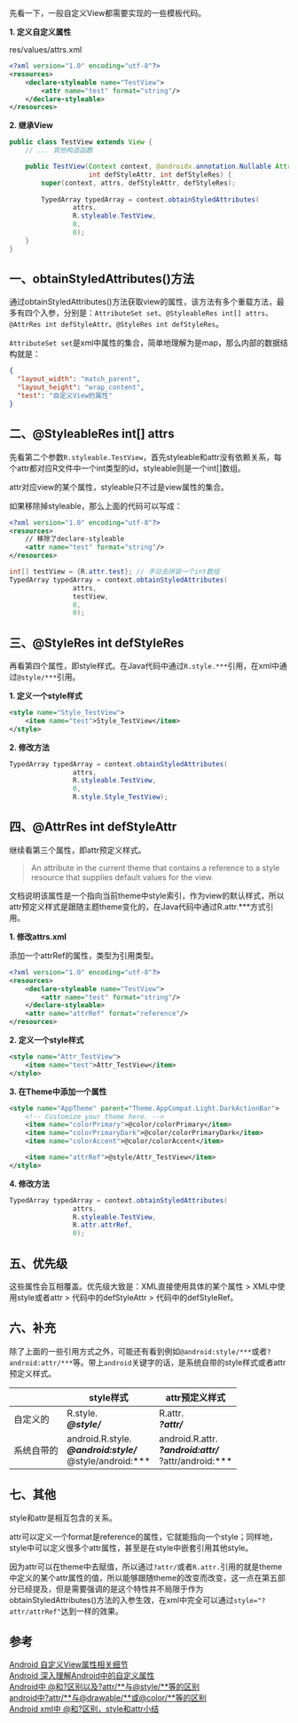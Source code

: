 先看一下，一般自定义View都需要实现的一些模板代码。

**1. 定义自定义属性**

res/values/attrs.xml

```xml
<?xml version="1.0" encoding="utf-8"?>
<resources>
    <declare-styleable name="TestView">
        <attr name="test" format="string"/>
    </declare-styleable>
</resources>
```

**2. 继承View**

```Java
public class TestView extends View {
    // ... 其他构造函数

    public TestView(Context context, @androidx.annotation.Nullable AttributeSet attrs,
                    int defStyleAttr, int defStyleRes) {
        super(context, attrs, defStyleAttr, defStyleRes);
      
        TypedArray typedArray = context.obtainStyledAttributes(
                attrs,
                R.styleable.TestView,
                0,
                0);
    }
}
```

## 一、obtainStyledAttributes()方法

通过obtainStyledAttributes()方法获取view的属性，该方法有多个重载方法，最多有四个入参，分别是：`AttributeSet set`、`@StyleableRes int[] attrs`、`@AttrRes int defStyleAttr`、`@StyleRes int defStyleRes`。

`AttributeSet set`是xml中属性的集合，简单地理解为是map，那么内部的数据结构就是：

```json
{
  "layout_width": "match_parent",
  "layout_height": "wrap_content",
  "test": "自定义View的属性"
}
```

## 二、@StyleableRes int[] attrs

先看第二个参数`R.styleable.TestView`，首先styleable和attr没有依赖关系，每个attr都对应R文件中一个int类型的id，styleable则是一个int[]数组。

attr对应view的某个属性，styleable只不过是view属性的集合。

如果移除掉styleable，那么上面的代码可以写成：

```xml
<?xml version="1.0" encoding="utf-8"?>
<resources>
    // 移除了declare-styleable
    <attr name="test" format="string"/>
</resources>
```

```java
int[] testView = {R.attr.test}; // 手动去拼装一个int数组
TypedArray typedArray = context.obtainStyledAttributes(
                attrs,
                testView,
                0,
                0);
```

## 三、@StyleRes int defStyleRes

再看第四个属性，即style样式。在Java代码中通过`R.style.***`引用，在xml中通过`@style/***`引用。

**1. 定义一个style样式**

```xml
<style name="Style_TestView">
    <item name="test">Style_TestView</item>
</style>
```

**2. 修改方法**

```java
TypedArray typedArray = context.obtainStyledAttributes(
                attrs,
                R.styleable.TestView,
                0,
                R.style.Style_TestView);
```

## 四、@AttrRes int defStyleAttr

继续看第三个属性，即attr预定义样式。

> An attribute in the current theme that contains a reference to a style resource that supplies default values for the view.

文档说明该属性是一个指向当前theme中style索引，作为view的默认样式，所以attr预定义样式是跟随主题theme变化的，在Java代码中通过R.attr.***方式引用。

**1. 修改attrs.xml**

添加一个attrRef的属性，类型为引用类型。

```xml
<?xml version="1.0" encoding="utf-8"?>
<resources>
    <declare-styleable name="TestView">
        <attr name="test" format="string"/>
    </declare-styleable>
    <attr name="attrRef" format="reference"/>
</resources>
```

**2. 定义一个style样式**

```xml
<style name="Attr_TestView">
    <item name="test">Attr_TestView</item>
</style>
```

**3. 在Theme中添加一个属性**

```xml
<style name="AppTheme" parent="Theme.AppCompat.Light.DarkActionBar">
    <!-- Customize your theme here. -->
    <item name="colorPrimary">@color/colorPrimary</item>
    <item name="colorPrimaryDark">@color/colorPrimaryDark</item>
    <item name="colorAccent">@color/colorAccent</item>

    <item name="attrRef">@style/Attr_TestView</item>
</style>
```

**4. 修改方法**

```java
TypedArray typedArray = context.obtainStyledAttributes(
                attrs,
                R.styleable.TestView,
                R.attr.attrRef,
                0);
```

## 五、优先级

这些属性会互相覆盖。优先级大致是：XML直接使用具体的某个属性 > XML中使用style或者attr > 代码中的defStyleAttr > 代码中的defStyleRef。

## 六、补充

除了上面的一些引用方式之外，可能还有看到例如`@android:style/***`或者`?android:attr/***`等。带上`android`关键字的话，是系统自带的style样式或者attr预定义样式。

||style样式|attr预定义样式|
|-|-|-|
|自定义的|R.style.***<br>@style/***|R.attr.***<br>?attr/***|
|系统自带的|android.R.style.***<br>@android:style/***<br>@style/android:***|android.R.attr.***<br>?android:attr/***<br>?attr/android:***|

## 七、其他

style和attr是相互包含的关系。

attr可以定义一个format是reference的属性，它就能指向一个style；同样地，style中可以定义很多个attr属性，甚至是在style中嵌套引用其他style。

因为attr可以在theme中去赋值，所以通过`?attr/`或者`R.attr.`引用的就是theme中定义的某个attr属性的值，所以能够跟随theme的改变而改变，这一点在第五部分已经提及，但是需要强调的是这个特性并不局限于作为obtainStyledAttributes()方法的入参生效，在xml中完全可以通过`style="?attr/attrRef"`达到一样的效果。

## 参考

[Android 自定义View属性相关细节](https://mp.weixin.qq.com/s?__biz=MzAxMTI4MTkwNQ==&mid=2650820236&idx=1&sn=6dec4ff1efeda3224b5a40fdad862404&scene=23&srcid=052467lBVXuy6kVDfO1gzlRT#rd)  
[Android 深入理解Android中的自定义属性](https://blog.csdn.net/lmj623565791/article/details/45022631)  
[Android中 @和?区别以及?attr/**与@style/**等的区别](https://blog.csdn.net/xx326664162/article/details/64125654)  
[android中?attr/**与@drawable/**或@color/**等的区别](https://blog.csdn.net/u011153817/article/details/50015213)  
[Android xml中 @和?区别，style和attr小结](https://blog.csdn.net/RichieZhu/article/details/52490521)
